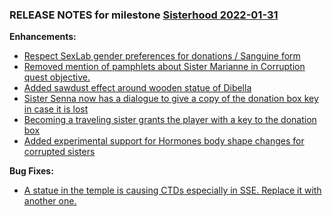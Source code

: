 ### RELEASE NOTES for milestone [Sisterhood 2022-01-31](https://github.com/SkyrimLL/SkLLmods/milestone/117?closed=1) 
**Enhancements:** 
- [Respect SexLab gender preferences for donations / Sanguine form](https://github.com/SkyrimLL/SkLLmods/issues/1318)
- [Removed mention of pamphlets about Sister Marianne in Corruption quest objective.](https://github.com/SkyrimLL/SkLLmods/issues/1317)
- [Added sawdust effect around wooden statue of Dibella](https://github.com/SkyrimLL/SkLLmods/issues/1312)
- [Sister Senna now has a dialogue to give a copy of the donation box key in case it is lost](https://github.com/SkyrimLL/SkLLmods/issues/1311)
- [Becoming a traveling sister grants the player with a key to the donation box](https://github.com/SkyrimLL/SkLLmods/issues/1310)
- [Added experimental support for Hormones body shape changes for corrupted sisters](https://github.com/SkyrimLL/SkLLmods/issues/1309)

**Bug Fixes:** 
- [A statue in the temple is causing CTDs especially in SSE. Replace it with another one.](https://github.com/SkyrimLL/SkLLmods/issues/1323)

